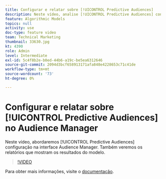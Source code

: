 ```yaml
---
title: Configurar e relatar sobre [!UICONTROL Predictive Audiences]
description: Neste vídeo, analise [!UICONTROL Predictive Audiences] configuração na interface Audience Manager. Veja os relatórios que mostram os resultados do modelo.
feature: Algorithmic Models
topics: null
activity: use
doc-type: feature video
team: Technical Marketing
thumbnail: 33630.jpg
kt: 4390
role: Admin
level: Intermediate
exl-id: 5c4f8b2e-b0ed-44b6-a19c-be5ea6312646
source-git-commit: 2094d3bcf658913171afa848e4228653c71c41de
workflow-type: tm+mt
source-wordcount: '73'
ht-degree: 0%

---
```


# Configurar e relatar sobre [!UICONTROL Predictive Audiences] no Audience Manager

Neste vídeo, abordaremos [!UICONTROL Predictive Audiences] configuração na interface Audience Manager. Também veremos os relatórios que mostram os resultados do modelo.

>[!VIDEO](https://video.tv.adobe.com/v/33630/?quality=12)

Para obter mais informações, visite o [documentação](https://experienceleague.adobe.com/docs/audience-manager/user-guide/features/algorithmic-models/predictive-audiences/predictive-audiences.html).
